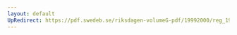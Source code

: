 ```yaml
---
layout: default
UpRedirect: https://pdf.swedeb.se/riksdagen-volumeG-pdf/19992000/reg_19992000/reg_19992000_0108.pdf
---
```

